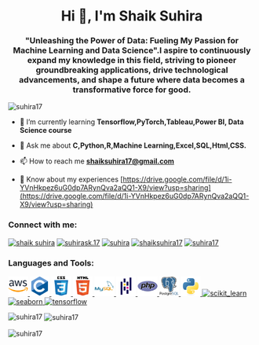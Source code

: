 <h1 align="center">Hi 👋, I'm Shaik Suhira</h1>
<h3 align="center">"Unleashing the Power of Data: Fueling My Passion for Machine Learning and Data Science".I aspire to continuously expand my knowledge in this field, striving to pioneer groundbreaking applications, drive technological advancements, and shape a future where data becomes a transformative force for good.</h3>

<p align="left"> <img src="https://komarev.com/ghpvc/?username=suhira17&label=Profile%20views&color=0e75b6&style=flat" alt="suhira17" /> </p>

- 🌱 I’m currently learning **Tensorflow,PyTorch,Tableau,Power BI, Data Science course**

- 💬 Ask me about **C,Python,R,Machine Learning,Excel,SQL,Html,CSS.**

- 📫 How to reach me **shaiksuhira17@gmail.com**

- 📄 Know about my experiences [https://drive.google.com/file/d/1i-YVnHkpez6uG0dp7ARynQva2aQQ1-X9/view?usp=sharing](https://drive.google.com/file/d/1i-YVnHkpez6uG0dp7ARynQva2aQQ1-X9/view?usp=sharing)

<h3 align="left">Connect with me:</h3>
<p align="left">
<a href="https://linkedin.com/in/shaik suhira" target="blank"><img align="center" src="https://raw.githubusercontent.com/rahuldkjain/github-profile-readme-generator/master/src/images/icons/Social/linked-in-alt.svg" alt="shaik suhira" height="30" width="40" /></a>
<a href="https://instagram.com/suhirask.17" target="blank"><img align="center" src="https://raw.githubusercontent.com/rahuldkjain/github-profile-readme-generator/master/src/images/icons/Social/instagram.svg" alt="suhirask.17" height="30" width="40" /></a>
<a href="https://www.codechef.com/users/suhira" target="blank"><img align="center" src="https://cdn.jsdelivr.net/npm/simple-icons@3.1.0/icons/codechef.svg" alt="suhira" height="30" width="40" /></a>
<a href="https://www.hackerrank.com/shaiksuhira17" target="blank"><img align="center" src="https://raw.githubusercontent.com/rahuldkjain/github-profile-readme-generator/master/src/images/icons/Social/hackerrank.svg" alt="shaiksuhira17" height="30" width="40" /></a>
<a href="https://www.leetcode.com/suhira17" target="blank"><img align="center" src="https://raw.githubusercontent.com/rahuldkjain/github-profile-readme-generator/master/src/images/icons/Social/leet-code.svg" alt="suhira17" height="30" width="40" /></a>
</p>

<h3 align="left">Languages and Tools:</h3>
<p align="left"> <a href="https://aws.amazon.com" target="_blank" rel="noreferrer"> <img src="https://raw.githubusercontent.com/devicons/devicon/master/icons/amazonwebservices/amazonwebservices-original-wordmark.svg" alt="aws" width="40" height="40"/> </a> <a href="https://www.cprogramming.com/" target="_blank" rel="noreferrer"> <img src="https://raw.githubusercontent.com/devicons/devicon/master/icons/c/c-original.svg" alt="c" width="40" height="40"/> </a> <a href="https://www.w3schools.com/css/" target="_blank" rel="noreferrer"> <img src="https://raw.githubusercontent.com/devicons/devicon/master/icons/css3/css3-original-wordmark.svg" alt="css3" width="40" height="40"/> </a> <a href="https://www.w3.org/html/" target="_blank" rel="noreferrer"> <img src="https://raw.githubusercontent.com/devicons/devicon/master/icons/html5/html5-original-wordmark.svg" alt="html5" width="40" height="40"/> </a> <a href="https://www.mysql.com/" target="_blank" rel="noreferrer"> <img src="https://raw.githubusercontent.com/devicons/devicon/master/icons/mysql/mysql-original-wordmark.svg" alt="mysql" width="40" height="40"/> </a> <a href="https://pandas.pydata.org/" target="_blank" rel="noreferrer"> <img src="https://raw.githubusercontent.com/devicons/devicon/2ae2a900d2f041da66e950e4d48052658d850630/icons/pandas/pandas-original.svg" alt="pandas" width="40" height="40"/> </a> <a href="https://www.php.net" target="_blank" rel="noreferrer"> <img src="https://raw.githubusercontent.com/devicons/devicon/master/icons/php/php-original.svg" alt="php" width="40" height="40"/> </a> <a href="https://www.postgresql.org" target="_blank" rel="noreferrer"> <img src="https://raw.githubusercontent.com/devicons/devicon/master/icons/postgresql/postgresql-original-wordmark.svg" alt="postgresql" width="40" height="40"/> </a> <a href="https://www.python.org" target="_blank" rel="noreferrer"> <img src="https://raw.githubusercontent.com/devicons/devicon/master/icons/python/python-original.svg" alt="python" width="40" height="40"/> </a> <a href="https://scikit-learn.org/" target="_blank" rel="noreferrer"> <img src="https://upload.wikimedia.org/wikipedia/commons/0/05/Scikit_learn_logo_small.svg" alt="scikit_learn" width="40" height="40"/> </a> <a href="https://seaborn.pydata.org/" target="_blank" rel="noreferrer"> <img src="https://seaborn.pydata.org/_images/logo-mark-lightbg.svg" alt="seaborn" width="40" height="40"/> </a> <a href="https://www.tensorflow.org" target="_blank" rel="noreferrer"> <img src="https://www.vectorlogo.zone/logos/tensorflow/tensorflow-icon.svg" alt="tensorflow" width="40" height="40"/> </a> </p>

<p><img align="left" src="https://github-readme-stats.vercel.app/api/top-langs?username=suhira17&show_icons=true&locale=en&layout=compact" alt="suhira17" /></p>

<p>&nbsp;<img align="center" src="https://github-readme-stats.vercel.app/api?username=suhira17&show_icons=true&locale=en" alt="suhira17" /></p>

<p><img align="center" src="https://github-readme-streak-stats.herokuapp.com/?user=suhira17&" alt="suhira17" /></p>

